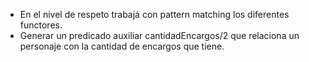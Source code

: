 
* En el nivel de respeto trabajá con pattern matching los diferentes functores.
* Generar un predicado auxiliar cantidadEncargos/2 que relaciona un personaje con la cantidad de encargos que tiene.